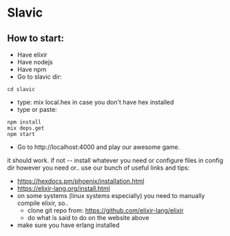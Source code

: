 # Slavic

## How to start:

  * Have elixir
  * Have nodejs
  * Have npm
  * Go to slavic dir:
  
  ```
  cd slavic
  ```
  
  * type: mix local.hex in case you don't have hex installed 
  * type or paste:
  
  ```
  npm install
  mix deps.get
  npm start
  ```
  
  * Go to http://localhost:4000 and play our awesome game.

  it should work. if not -- install whatever you need 
  or configure files in config dir however you need
  or.. use our bunch of useful links and tips:

  * https://hexdocs.pm/phoenix/installation.html
  * https://elixir-lang.org/install.html
  * on some systems (linux systems especially) you need to 
    manually compile elixir, so..
      * clone git repo from: https://github.com/elixir-lang/elixir
      * do what is said to do on the website above
  * make sure you have erlang installed





  

